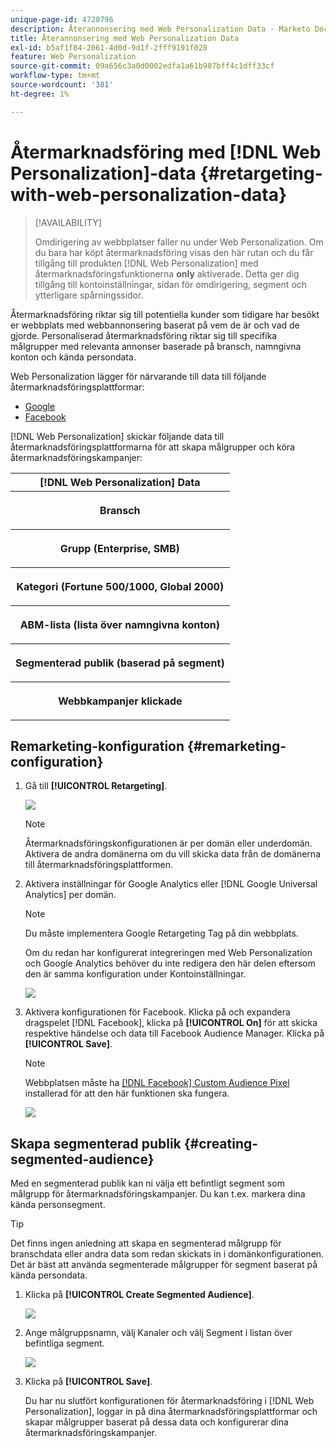 ```yaml
---
unique-page-id: 4720796
description: Återannonsering med Web Personalization Data - Marketo Docs - produktdokumentation
title: Återannonsering med Web Personalization Data
exl-id: b5af1f84-2061-4d0d-9d1f-2fff9191f028
feature: Web Personalization
source-git-commit: 09a656c3a0d0002edfa1a61b987bff4c1dff33cf
workflow-type: tm+mt
source-wordcount: '381'
ht-degree: 1%

---
```


# Återmarknadsföring med [!DNL Web Personalization]-data {#retargeting-with-web-personalization-data}

>[!AVAILABILITY]
>
>Omdirigering av webbplatser faller nu under Web Personalization. Om du bara har köpt återmarknadsföring visas den här rutan och du får tillgång till produkten [!DNL Web Personalization] med återmarknadsföringsfunktionerna **only** aktiverade. Detta ger dig tillgång till kontoinställningar, sidan för omdirigering, segment och ytterligare spårningssidor.

Återmarknadsföring riktar sig till potentiella kunder som tidigare har besökt er webbplats med webbannonsering baserat på vem de är och vad de gjorde. Personaliserad återmarknadsföring riktar sig till specifika målgrupper med relevanta annonser baserade på bransch, namngivna konton och kända persondata.

Web Personalization lägger för närvarande till data till följande återmarknadsföringsplattformar:

* [Google](/help/marketo/product-docs/web-personalization/website-retargeting/personalized-remarketing-in-google.md)
* [Facebook](/help/marketo/product-docs/web-personalization/website-retargeting/personalized-remarketing-in-facebook.md)

[!DNL Web Personalization] skickar följande data till återmarknadsföringsplattformarna för att skapa målgrupper och köra återmarknadsföringskampanjer:

<table>
 <tbody>
  <tr>
   <th colspan="1">[!DNL Web Personalization] Data</th>
  </tr>
  <tr>
   <th><p>Bransch</p></th>
  </tr>
  <tr>
   <th><p>Grupp (Enterprise, SMB)</p></th>
  </tr>
  <tr>
   <th><p>Kategori (Fortune 500/1000, Global 2000)</p></th>
  </tr>
  <tr>
   <th><p>ABM-lista (lista över namngivna konton)</p></th>
  </tr>
  <tr>
   <th><p>Segmenterad publik (baserad på segment)</p></th>
  </tr>
  <tr>
   <th><p>Webbkampanjer klickade</p></th>
  </tr>
 </tbody>
</table>

## Remarketing-konfiguration {#remarketing-configuration}

1. Gå till **[!UICONTROL Retargeting]**.

   ![](assets/one.png)

   >[!NOTE]
   >
   >Återmarknadsföringskonfigurationen är per domän eller underdomän. Aktivera de andra domänerna om du vill skicka data från de domänerna till återmarknadsföringsplattformen.

1. Aktivera inställningar för Google Analytics eller [!DNL Google Universal Analytics] per domän.

   >[!NOTE]
   >
   >Du måste implementera Google Retargeting Tag på din webbplats.
   >
   >Om du redan har konfigurerat integreringen med Web Personalization och Google Analytics behöver du inte redigera den här delen eftersom den är samma konfiguration under Kontoinställningar.

   ![](assets/two.png)

1. Aktivera konfigurationen för Facebook. Klicka på och expandera dragspelet [!DNL Facebook], klicka på **[!UICONTROL On]** för att skicka respektive händelse och data till Facebook Audience Manager. Klicka på **[!UICONTROL Save]**.

   >[!NOTE]
   >
   >Webbplatsen måste ha [[!DNL Facebook] Custom Audience Pixel](https://developers.facebook.com/docs/ads-for-websites/website-custom-audiences/getting-started#install-the-pixel) installerad för att den här funktionen ska fungera.

   ![](assets/three.png)

## Skapa segmenterad publik {#creating-segmented-audience}

Med en segmenterad publik kan ni välja ett befintligt segment som målgrupp för återmarknadsföringskampanjer. Du kan t.ex. markera dina kända personsegment.

>[!TIP]
>
>Det finns ingen anledning att skapa en segmenterad målgrupp för branschdata eller andra data som redan skickats in i domänkonfigurationen. Det är bäst att använda segmenterade målgrupper för segment baserat på kända persondata.

1. Klicka på **[!UICONTROL Create Segmented Audience]**.

   ![](assets/image2015-1-15-16-3a36-3a38.png)

1. Ange målgruppsnamn, välj Kanaler och välj Segment i listan över befintliga segment.

   ![](assets/image2015-1-15-16-3a40-3a17.png)

1. Klicka på **[!UICONTROL Save]**.

   Du har nu slutfört konfigurationen för återmarknadsföring i [!DNL Web Personalization], loggar in på dina återmarknadsföringsplattformar och skapar målgrupper baserat på dessa data och konfigurerar dina återmarknadsföringskampanjer.
